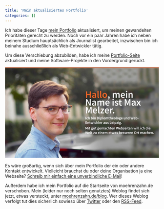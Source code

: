 ```yaml
---
title: 'Mein aktualisiertes Portfolio'
categories: []
---
```


Ich habe dieser Tage [mein Portfolio](/) aktualisiert, um meinen gewandelten Prioritäten gerecht zu werden. Noch vor ein paar Jahren habe ich neben meinem Studium hauptsächlich als Journalist gearbeitet, inzwischen bin ich beinahe ausschließlich als Web-Entwickler tätig. 

Um diese Verschiebung abzubilden, habe ich meine [Portfolio-Seite](/) aktualisiert und meine Software-Projekte in den Vordergrund gerückt.

![Screenshot meines Portfolios.](/images/portfolio.jpg)

Es wäre großartig, wenn sich über mein Portfolio der ein oder andere Kontakt entwickelt. Vielleicht brauchst du oder deine Organisation ja eine Webseite? [Schreib mir einfach eine unverbindliche E-Mail](mailto:hi@moehrenzahn.de)!

Außerdem habe ich mein Portfolio auf die Startseite von moehrenzahn.de verschoben. Mein (leider nur noch selten genutztes) Weblog findet sich jetzt, etwas versteckt, unter [moehrenzahn.de/blog](/blog). Wer dieses Weblog verfolgt tut dies sicherlich sowieso über [Twitter](https://twitter.com/_maxmelzer) oder den [RSS-Feed](/rss).